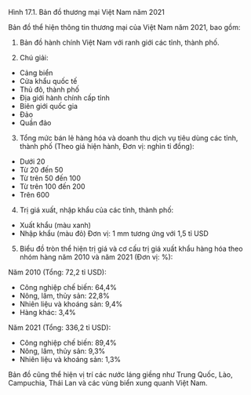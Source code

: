 Hình 17.1. Bản đồ thương mại Việt Nam năm 2021

Bản đồ thể hiện thông tin thương mại của Việt Nam năm 2021, bao gồm:

1. Bản đồ hành chính Việt Nam với ranh giới các tỉnh, thành phố.

2. Chú giải:
- Cảng biển
- Cửa khẩu quốc tế
- Thủ đô, thành phố
- Địa giới hành chính cấp tỉnh
- Biên giới quốc gia
- Đảo
- Quần đảo

3. Tổng mức bán lẻ hàng hóa và doanh thu dịch vụ tiêu dùng các tỉnh, thành phố (Theo giá hiện hành, Đơn vị: nghìn tỉ đồng):
- Dưới 20
- Từ 20 đến 50
- Từ trên 50 đến 100
- Từ trên 100 đến 200
- Trên 600

4. Trị giá xuất, nhập khẩu của các tỉnh, thành phố:
- Xuất khẩu (màu xanh)
- Nhập khẩu (màu đỏ)
Đơn vị: 1 mm tương ứng với 1,5 tỉ USD

5. Biểu đồ tròn thể hiện trị giá và cơ cấu trị giá xuất khẩu hàng hóa theo nhóm hàng năm 2010 và năm 2021 (Đơn vị: %):

Năm 2010 (Tổng: 72,2 tỉ USD):
- Công nghiệp chế biến: 64,4%
- Nông, lâm, thủy sản: 22,8%
- Nhiên liệu và khoáng sản: 9,4%
- Hàng khác: 3,4%

Năm 2021 (Tổng: 336,2 tỉ USD):
- Công nghiệp chế biến: 89,4%
- Nông, lâm, thủy sản: 9,3%
- Nhiên liệu và khoáng sản: 1,3%

Bản đồ cũng thể hiện vị trí các nước láng giềng như Trung Quốc, Lào, Campuchia, Thái Lan và các vùng biển xung quanh Việt Nam.